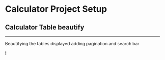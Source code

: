 # Calculator Project Setup

## Calculator Table beautify

-----
Beautifying the tables displayed 
adding pagination and search bar

!




